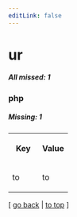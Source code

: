 ```yaml
---
editLink: false
---
```


# ur

##### All missed: 1


### php

##### Missing: 1

<table width="100%">
<tr><th width="50%">

Key

</th><th width="50%">

Value

</th></tr>
<tr><td width="50%">

to

</td><td width="50%">

to

</td></tr>
</table>

[ [go back](../status.md) | [to top](#) ]

